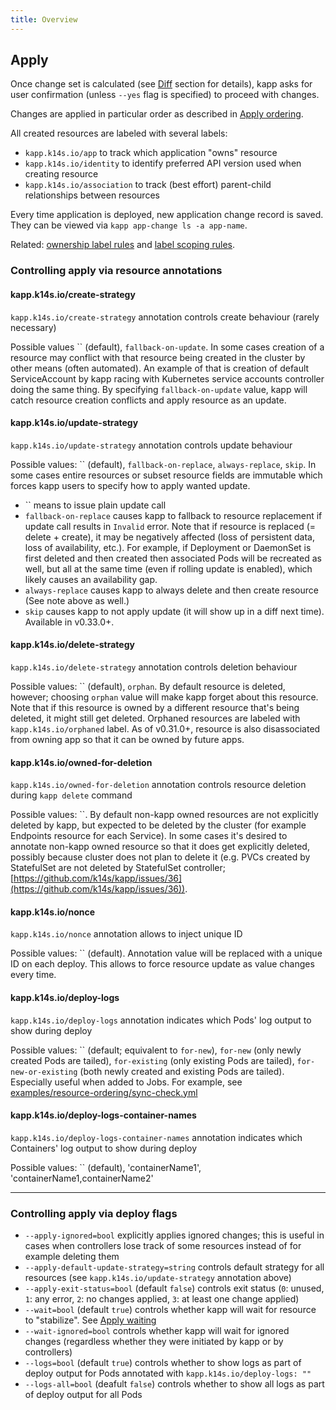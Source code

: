 ```yaml
---
title: Overview
---
```


## Apply

Once change set is calculated (see [Diff](diff.md) section for details), kapp asks for user confirmation (unless `--yes` flag is specified) to proceed with changes.

Changes are applied in particular order as described in [Apply ordering](apply-ordering.md).

All created resources are labeled with several labels:

- `kapp.k14s.io/app` to track which application "owns" resource
- `kapp.k14s.io/identity` to identify preferred API version used when creating resource
- `kapp.k14s.io/association` to track (best effort) parent-child relationships between resources

Every time application is deployed, new application change record is saved. They can be viewed via `kapp app-change ls -a app-name`.

Related: [ownership label rules](config.md) and [label scoping rules](config.md).

### Controlling apply via resource annotations

#### kapp.k14s.io/create-strategy

`kapp.k14s.io/create-strategy` annotation controls create behaviour (rarely necessary)

Possible values `` (default), `fallback-on-update`. In some cases creation of a resource may conflict with that resource being created in the cluster by other means (often automated). An example of that is creation of default ServiceAccount by kapp racing with Kubernetes service accounts controller doing the same thing. By specifying `fallback-on-update` value, kapp will catch resource creation conflicts and apply resource as an update.

#### kapp.k14s.io/update-strategy

`kapp.k14s.io/update-strategy` annotation controls update behaviour

Possible values: `` (default), `fallback-on-replace`, `always-replace`, `skip`. In some cases entire resources or subset resource fields are immutable which forces kapp users to specify how to apply wanted update.

- `` means to issue plain update call
- `fallback-on-replace` causes kapp to fallback to resource replacement if update call results in `Invalid` error. Note that if resource is replaced (= delete + create), it may be negatively affected (loss of persistent data, loss of availability, etc.). For example, if Deployment or DaemonSet is first deleted and then created then associated Pods will be recreated as well, but all at the same time (even if rolling update is enabled), which likely causes an availability gap.
- `always-replace` causes kapp to always delete and then create resource (See note above as well.)
- `skip` causes kapp to not apply update (it will show up in a diff next time). Available in v0.33.0+.

#### kapp.k14s.io/delete-strategy

`kapp.k14s.io/delete-strategy` annotation controls deletion behaviour

Possible values: `` (default), `orphan`. By default resource is deleted, however; choosing `orphan` value will make kapp forget about this resource. Note that if this resource is owned by a different resource that's being deleted, it might still get deleted. Orphaned resources are labeled with `kapp.k14s.io/orphaned` label. As of v0.31.0+, resource is also disassociated from owning app so that it can be owned by future apps.

#### kapp.k14s.io/owned-for-deletion

`kapp.k14s.io/owned-for-deletion` annotation controls resource deletion during `kapp delete` command

Possible values: ``. By default non-kapp owned resources are not explicitly deleted by kapp, but expected to be deleted by the cluster (for example Endpoints resource for each Service). In some cases it's desired to annotate non-kapp owned resource so that it does get explicitly deleted, possibly because cluster does not plan to delete it (e.g. PVCs created by StatefulSet are not deleted by StatefulSet controller; [https://github.com/k14s/kapp/issues/36](https://github.com/k14s/kapp/issues/36)).

#### kapp.k14s.io/nonce

`kapp.k14s.io/nonce` annotation allows to inject unique ID

Possible values: `` (default). Annotation value will be replaced with a unique ID on each deploy. This allows to force resource update as value changes every time.

#### kapp.k14s.io/deploy-logs

`kapp.k14s.io/deploy-logs` annotation indicates which Pods' log output to show during deploy

Possible values: `` (default; equivalent to `for-new`), `for-new` (only newly created Pods are tailed), `for-existing` (only existing Pods are tailed), `for-new-or-existing` (both newly created and existing Pods are tailed). Especially useful when added to Jobs. For example, see [examples/resource-ordering/sync-check.yml](../examples/resource-ordering/sync-check.yml)

#### kapp.k14s.io/deploy-logs-container-names

`kapp.k14s.io/deploy-logs-container-names` annotation indicates which Containers' log output to show during deploy

Possible values: `` (default), 'containerName1', 'containerName1,containerName2'

---
### Controlling apply via deploy flags

- `--apply-ignored=bool` explicitly applies ignored changes; this is useful in cases when controllers lose track of some resources instead of for example deleting them
- `--apply-default-update-strategy=string` controls default strategy for all resources (see `kapp.k14s.io/update-strategy` annotation above)
- `--apply-exit-status=bool` (default `false`) controls exit status (`0`: unused, `1`: any error, `2`: no changes applied, `3`: at least one change applied)
- `--wait=bool` (default `true`) controls whether kapp will wait for resource to "stabilize". See [Apply waiting](apply-waiting.md)
- `--wait-ignored=bool` controls whether kapp will wait for ignored changes (regardless whether they were initiated by kapp or by controllers)
- `--logs=bool` (default `true`) controls whether to show logs as part of deploy output for Pods annotated with `kapp.k14s.io/deploy-logs: ""`
- `--logs-all=bool` (deafult `false`) controls whether to show all logs as part of deploy output for all Pods
